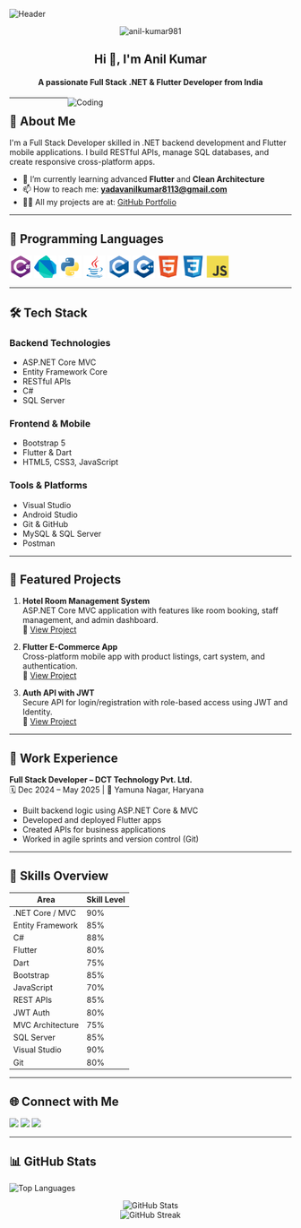 

![Header](https://cdn-ilajckf.nitrocdn.com/utLabjbGVjpaYDQkazoKnooguTzYeQRR/assets/images/optimized/rev-acc479d/tamediacdn.techaheadcorp.com/wp-content/uploads/2021/01/16052634/11trendsblog-1.gif)

<p align="center">
  <img src="https://komarev.com/ghpvc/?username=anil-kumar981&label=Profile%20views&color=0e75b6&style=flat" alt="anil-kumar981" />
</p>

<h2 align="center">Hi 👋, I'm Anil Kumar</h2>
<h4 align="center">A passionate Full Stack .NET & Flutter Developer from India</h4>

<img align="right" alt="Coding" width="400" src="https://cdn.dribbble.com/users/1233499/screenshots/3852878/mobile-development2-2.gif">

---

## 🚀 About Me

I'm a Full Stack Developer skilled in .NET backend development and Flutter mobile applications. I build RESTful APIs, manage SQL databases, and create responsive cross-platform apps.

- 🌱 I’m currently learning advanced **Flutter** and **Clean Architecture**
- 📫 How to reach me: **yadavanilkumar8113@gmail.com**
- 👨‍💻 All my projects are at: [GitHub Portfolio](https://github.com/anil-kumar981)

---

## 🧠 Programming Languages

<p align="left">
  <img src="https://raw.githubusercontent.com/devicons/devicon/master/icons/csharp/csharp-original.svg" width="40" title="C#" />
  <img src="https://raw.githubusercontent.com/devicons/devicon/master/icons/dart/dart-original.svg" width="40" title="Dart" />
  <img src="https://raw.githubusercontent.com/devicons/devicon/master/icons/python/python-original.svg" width="40" title="Python" />
  <img src="https://raw.githubusercontent.com/devicons/devicon/master/icons/java/java-original.svg" width="40" title="Java" />
  <img src="https://raw.githubusercontent.com/devicons/devicon/master/icons/c/c-original.svg" width="40" title="C" />
  <img src="https://raw.githubusercontent.com/devicons/devicon/master/icons/cplusplus/cplusplus-original.svg" width="40" title="C++" />
  <img src="https://raw.githubusercontent.com/devicons/devicon/master/icons/html5/html5-original.svg" width="40" title="HTML5" />
  <img src="https://raw.githubusercontent.com/devicons/devicon/master/icons/css3/css3-original.svg" width="40" title="CSS3" />
  <img src="https://raw.githubusercontent.com/devicons/devicon/master/icons/javascript/javascript-original.svg" width="40" title="JavaScript" />
</p>

---

## 🛠️ Tech Stack

### Backend Technologies
- ASP.NET Core MVC
- Entity Framework Core
- RESTful APIs
- C#
- SQL Server

### Frontend & Mobile
- Bootstrap 5
- Flutter & Dart
- HTML5, CSS3, JavaScript

### Tools & Platforms
- Visual Studio
- Android Studio
- Git & GitHub
- MySQL & SQL Server
- Postman

---

## 📂 Featured Projects

1. **Hotel Room Management System**  
   ASP.NET Core MVC application with features like room booking, staff management, and admin dashboard.  
   🔗 [View Project](https://github.com/anilkumar-dct/Hotel-Room-Management-System)

2. **Flutter E-Commerce App**  
   Cross-platform mobile app with product listings, cart system, and authentication.  
   🔗 [View Project](https://github.com/yourusername/flutter-ecommerce)

3. **Auth API with JWT**  
   Secure API for login/registration with role-based access using JWT and Identity.  
   🔗 [View Project](https://github.com/dev-himanshu-karnwal/angular-dotnet/tree/master/backend)

---

## 💼 Work Experience

**Full Stack Developer – DCT Technology Pvt. Ltd.**  
🗓️ Dec 2024 – May 2025 | 📍 Yamuna Nagar, Haryana

- Built backend logic using ASP.NET Core & MVC
- Developed and deployed Flutter apps
- Created APIs for business applications
- Worked in agile sprints and version control (Git)

---

## 🎯 Skills Overview

| Area                | Skill Level |
|---------------------|-------------|
| .NET Core / MVC     | 90%         |
| Entity Framework    | 85%         |
| C#                  | 88%         |
| Flutter             | 80%         |
| Dart                | 75%         |
| Bootstrap           | 85%         |
| JavaScript          | 70%         |
| REST APIs           | 85%         |
| JWT Auth            | 80%         |
| MVC Architecture    | 75%         |
| SQL Server          | 85%         |
| Visual Studio       | 90%         |
| Git                 | 80%         |

---

## 🌐 Connect with Me

<p align="left">
  <a href="https://www.linkedin.com/in/anil-kumar-yadav-38818426a/" target="blank"><img src="https://raw.githubusercontent.com/rahuldkjain/github-profile-readme-generator/master/src/images/icons/Social/linked-in-alt.svg" width="30" /></a>
  <a href="https://www.hackerrank.com/profile/yadavanilkumar82" target="blank"><img src="https://raw.githubusercontent.com/rahuldkjain/github-profile-readme-generator/master/src/images/icons/Social/hackerrank.svg" width="30" /></a>
  <a href="https://leetcode.com/u/anilkumar981/" target="blank"><img src="https://raw.githubusercontent.com/rahuldkjain/github-profile-readme-generator/master/src/images/icons/Social/leet-code.svg" width="30" /></a>
</p>

---

## 📊 GitHub Stats

<p align="left">
  <img src="https://github-readme-stats.vercel.app/api/top-langs?username=anil-kumar981&show_icons=true&locale=en&layout=compact" alt="Top Languages" />
</p>
<p align="center">
  <img src="https://github-readme-stats.vercel.app/api?username=anil-kumar981&show_icons=true&locale=en" alt="GitHub Stats" />
  <br/>
  <img src="https://github-readme-streak-stats.herokuapp.com/?user=anil-kumar981&" alt="GitHub Streak" />
</p>
